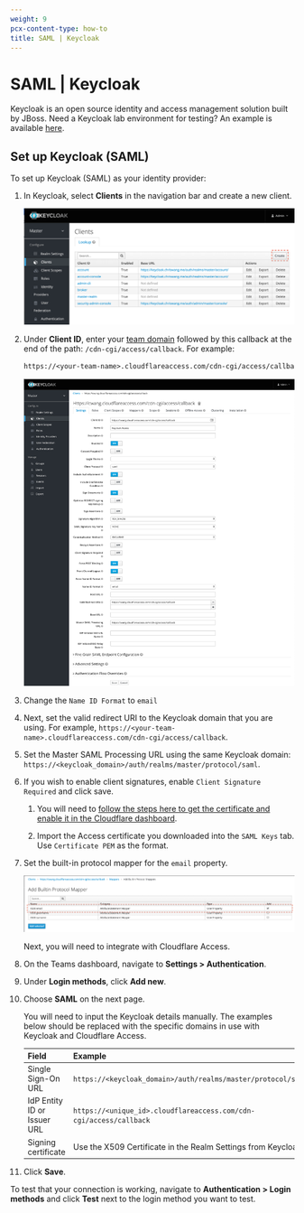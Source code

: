 ```yaml
---
weight: 9
pcx-content-type: how-to
title: SAML | Keycloak
---
```


# SAML | Keycloak

Keycloak is an open source identity and access management solution built by JBoss. Need a Keycloak lab environment for testing? An example is available [here](https://github.com/mw866/tunnel-keycloak).

## Set up Keycloak (SAML)

To set up Keycloak (SAML) as your identity provider:

1.  In Keycloak, select **Clients** in the navigation bar and create a new client.

    ![SAML Client](../../static/documentation/identity/keycloak/create-client.png)

2.  Under **Client ID**, enter your [team domain](/cloudflare-one/glossary/#team-domain) followed by this callback at the end of the path: `/cdn-cgi/access/callback`. For example:

    ```txt
    https://<your-team-name>.cloudflareaccess.com/cdn-cgi/access/callback
    ```

    ![SAML Client](../../static/documentation/identity/keycloak/configure-client.png)

3.  Change the `Name ID Format` to `email`

4.  Next, set the valid redirect URI to the Keycloak domain that you are using. For example, `https://<your-team-name>.cloudflareaccess.com/cdn-cgi/access/callback`.

5.  Set the Master SAML Processing URL using the same Keycloak domain: `https://<keycloak_domain>/auth/realms/master/protocol/saml`.

6.  If you wish to enable client signatures, enable `Client Signature Required` and click save.

    1.  You will need to [follow the steps here to get the certificate and enable it in the Cloudflare dashboard](/cloudflare-one/identity/idp-integration/signed_authn/).

    2.  Import the Access certificate you downloaded into the `SAML Keys` tab. Use `Certificate PEM` as the format.

7.  Set the built-in protocol mapper for the `email` property.

    ![Mapper](../../static/documentation/identity/keycloak/protocol-mapper.png)

    Next, you will need to integrate with Cloudflare Access.

8.  On the Teams dashboard, navigate to **Settings > Authentication**.

9.  Under **Login methods**, click **Add new**.

10. Choose **SAML** on the next page.

    You will need to input the Keycloak details manually. The examples below should be replaced with the specific domains in use with Keycloak and Cloudflare Access.

    | Field                       | Example                                                            |
    | --------------------------- | ------------------------------------------------------------------ |
    | Single Sign-On URL          | `https://<keycloak_domain>/auth/realms/master/protocol/saml`       |
    | IdP Entity ID or Issuer URL | `https://<unique_id>.cloudflareaccess.com/cdn-cgi/access/callback` |
    | Signing certificate         | Use the X509 Certificate in the Realm Settings from Keycloak       |

11. Click **Save**.

To test that your connection is working, navigate to **Authentication > Login methods** and click **Test** next to the login method you want to test.
